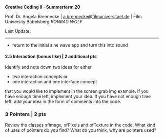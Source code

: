 <!-- ---  
title: Creative Coding II
author: Angela Brennecke
affiliation: Film University Babelsberg KONRAD WOLF
date: Summer term 20
---   -->
**Creative Coding II - Summerterm 20**

Prof. Dr. Angela Brennecke | a.brennecke@filmuniversitaet.de | Film University Babelsberg *KONRAD WOLF*

Last Update: 

---

- return to the initial sine wave app and turn this into sound




#### 2.5 Interaction (bonus like) | 2 additional pts

Identify and note down two ideas for either 

- two interaction concepts or 
- one interaction and one interface concept 

that you would like to implement in the screen grab img example. If you have enough time left, implement your idea. If you have not enough time left, add your idea in the form of comments into the code.


### 3 Pointers | 2 pts

Review the classes ofImage, ofPixels and ofTexture in the code. What kind of uses of pointers do you find? What do you think, why are pointers used?